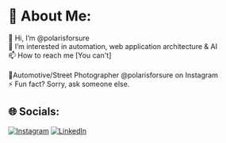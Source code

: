 # 💫 About Me:
👋 Hi, I’m @polarisforsure<br>👀 I’m interested in automation, web application architecture & AI<br>📫 How to reach me [You can't]<br><br>📸Automotive/Street Photographer @polarisforsure on Instagram<br>⚡ Fun fact? Sorry, ask someone else. 


## 🌐 Socials:
[![Instagram](https://img.shields.io/badge/Instagram-%23E4405F.svg?logo=Instagram&logoColor=white)](https://instagram.com/polarisforsure/) [![LinkedIn](https://img.shields.io/badge/LinkedIn-%230077B5.svg?logo=linkedin&logoColor=white)](https://linkedin.com/in/polarisforsure/) 

<!-- Proudly created with GPRM ( https://gprm.itsvg.in ) -->
<!---
polarisforsure/polarisforsure is a ✨ special ✨ repository because its `README.md` (this file) appears on your GitHub profile.
You can click the Preview link to take a look at your changes.
--->
